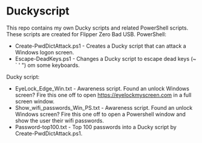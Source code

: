 # Duckyscript

This repo contains my own Ducky scripts and related PowerShell scripts. These scripts are created for Flipper Zero Bad USB.
PowerShell:
* Create-PwdDictAttack.ps1 - Creates a Ducky script that can attack a Windows logon screen.
* Escape-DeadKeys.ps1 - Changes a Ducky script to escape dead keys (~ ` ' ") om some keyboards.

Ducky script:
* EyeLock_Edge_Win.txt - Awareness script. Found an unlock Windows screen? Fire this one off to open https://eyelockmyscreen.com in a full screen window.
* Show_wifi_passwords_Win_PS.txt - Awareness script. Found an unlock Windows screen? Fire this one off to open a Powershell window and show the user their wifi passwords.
* Password-top100.txt - Top 100 passwords into a Ducky script by Create-PwdDictAttack.ps1.
